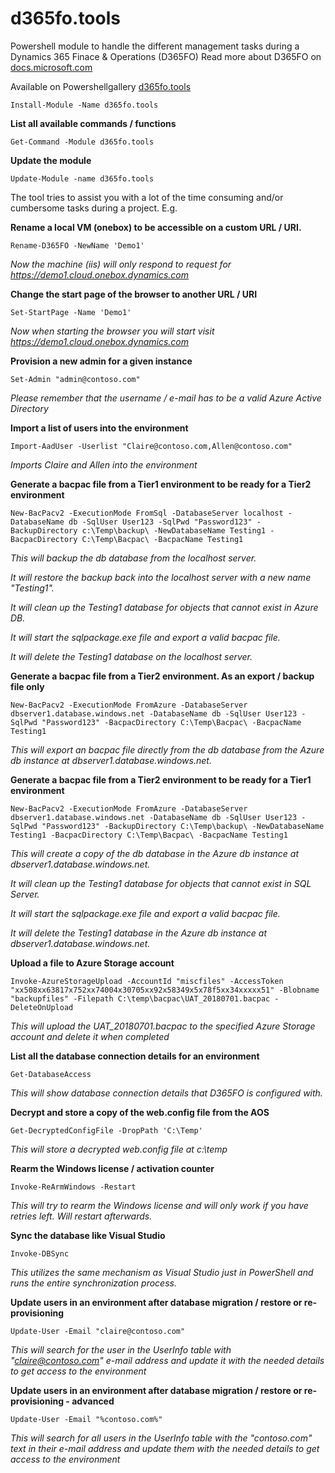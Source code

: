 # d365fo.tools
Powershell module to handle the different management tasks during a Dynamics 365 Finace & Operations (D365FO)
Read more about D365FO on [docs.microsoft.com](https://docs.microsoft.com/en-us/dynamics365/unified-operations/fin-and-ops/index)

Available on Powershellgallery
[d365fo.tools](https://www.powershellgallery.com/packages/d365fo.tools)

```
Install-Module -Name d365fo.tools
```

**List all available commands / functions**

```
Get-Command -Module d365fo.tools
```

**Update the module**

```
Update-Module -name d365fo.tools
```

The tool tries to assist you with a lot of the time consuming and/or cumbersome tasks during a project. E.g.

**Rename a local VM (onebox) to be accessible on a custom URL / URI.**

```
Rename-D365FO -NewName 'Demo1'
```

*Now the machine (iis) will only respond to request for https://demo1.cloud.onebox.dynamics.com*

**Change the start page of the browser to another URL / URI**

```
Set-StartPage -Name 'Demo1'
```

*Now when starting the browser you will start visit https://demo1.cloud.onebox.dynamics.com*

**Provision a new admin for a given instance**

```
Set-Admin "admin@contoso.com"
```

*Please remember that the username / e-mail has to be a valid Azure Active Directory*

**Import a list of users into the environment**

```
Import-AadUser -Userlist "Claire@contoso.com,Allen@contoso.com"
```

*Imports Claire and Allen into the environment*

**Generate a bacpac file from a Tier1 environment to be ready for a Tier2 environment**

```
New-BacPacv2 -ExecutionMode FromSql -DatabaseServer localhost -DatabaseName db -SqlUser User123 -SqlPwd "Password123" -BackupDirectory c:\Temp\backup\ -NewDatabaseName Testing1 -BacpacDirectory C:\Temp\Bacpac\ -BacpacName Testing1
```

*This will backup the db database from the localhost server.*

*It will restore the backup back into the localhost server with a new name "Testing1".*

*It will clean up the Testing1 database for objects that cannot exist in Azure DB.*

*It will start the sqlpackage.exe file and export a valid bacpac file.*

*It will delete the Testing1 database on the localhost server.*

**Generate a bacpac file from a Tier2 environment. As an export / backup file only**

```
New-BacPacv2 -ExecutionMode FromAzure -DatabaseServer dbserver1.database.windows.net -DatabaseName db -SqlUser User123 -SqlPwd "Password123" -BacpacDirectory C:\Temp\Bacpac\ -BacpacName Testing1
```

*This will export an bacpac file directly from the db database from the Azure db instance at dbserver1.database.windows.net.*

**Generate a bacpac file from a Tier2 environment to be ready for a Tier1 environment**

```
New-BacPacv2 -ExecutionMode FromAzure -DatabaseServer dbserver1.database.windows.net -DatabaseName db -SqlUser User123 -SqlPwd "Password123" -BackupDirectory C:\Temp\backup\ -NewDatabaseName Testing1 -BacpacDirectory C:\Temp\Bacpac\ -BacpacName Testing1
```

*This will create a copy of the db database in the Azure db instance at dbserver1.database.windows.net.*

*It will clean up the Testing1 database for objects that cannot exist in SQL Server.*

*It will start the sqlpackage.exe file and export a valid bacpac file.*

*It will delete the Testing1 database in the Azure db instance at dbserver1.database.windows.net.*

**Upload a file to Azure Storage account**

```
Invoke-AzureStorageUpload -AccountId "miscfiles" -AccessToken "xx508xx63817x752xx74004x30705xx92x58349x5x78f5xx34xxxxx51" -Blobname "backupfiles" -Filepath C:\temp\bacpac\UAT_20180701.bacpac -DeleteOnUpload
```

*This will upload the UAT_20180701.bacpac to the specified Azure Storage account and delete it when completed*

**List all the database connection details for an environment**

```
Get-DatabaseAccess
```

*This will show database connection details that D365FO is configured with.*

**Decrypt and store a copy of the web.config file from the AOS**

```
Get-DecryptedConfigFile -DropPath 'C:\Temp'
```

*This will store a decrypted web.config file at c:\temp*

**Rearm the Windows license / activation counter**

```
Invoke-ReArmWindows -Restart
```

*This will try to rearm the Windows license and will only work if you have retries left. Will restart afterwards.*

**Sync the database like Visual Studio**

```
Invoke-DBSync
```

*This utilizes the same mechanism as Visual Studio just in PowerShell and runs the entire synchronization process.* 

**Update users in an environment after database migration / restore or re-provisioning**

```
Update-User -Email "claire@contoso.com"
```
*This will search for the user in the UserInfo table with "claire@contoso.com" e-mail address and update it with the needed details to get access to the environment*

**Update users in an environment after database migration / restore or re-provisioning - advanced**

```
Update-User -Email "%contoso.com%"
```

*This will search for all users in the UserInfo table with the "contoso.com" text in their e-mail address and update them with the needed details to get access to the environment*

